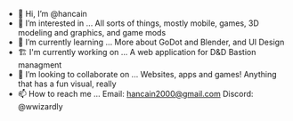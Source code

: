 - 👋 Hi, I’m @hancain
- 👀 I’m interested in ...
All sorts of things, mostly mobile, games, 3D modeling and graphics, and game mods
- 🌱 I’m currently learning ...
More about GoDot and Blender, and UI Design
- 🏗️ I'm currently working on ...
A web application for D&D Bastion managment
- 💞️ I’m looking to collaborate on ...
Websites, apps and games! Anything that has a fun visual, really
- 📫 How to reach me ...
Email: hancain2000@gmail.com 
Discord: @wwizardly

<!---
hancain/hancain is a ✨ special ✨ repository because its `README.md` (this file) appears on your GitHub profile.
You can click the Preview link to take a look at your changes.
--->

